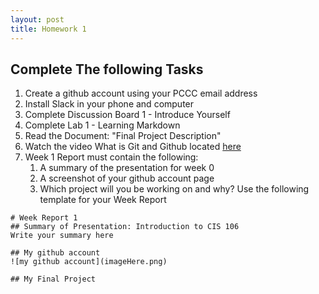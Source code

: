 ```yaml
---
layout: post
title: Homework 1
---
```

## Complete The following Tasks
1. Create a github account using your PCCC email address
2. Install Slack in your phone and computer
3. Complete Discussion Board 1 - Introduce Yourself
4. Complete Lab 1 - Learning Markdown 
5. Read the Document: "Final Project Description"
6. Watch the video What is Git and Github located [here](https://www.youtube.com/watch?v=wpISo9TNjfU)
7. Week 1 Report must contain the following:
   1. A summary of the presentation for week 0
   2. A screenshot of your github account page
   3. Which project will you be working on and why?
Use the following template for your Week Report

```
# Week Report 1
## Summary of Presentation: Introduction to CIS 106
Write your summary here

## My github account
![my github account](imageHere.png)

## My Final Project
```
